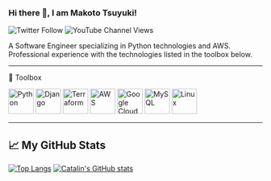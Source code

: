 ### Hi there 👋, I am Makoto Tsuyuki!

<!--
**tsuyukimakoto/tsuyukimakoto** is a ✨ _special_ ✨ repository because its `README.md` (this file) appears on your GitHub profile.

Here are some ideas to get you started:

- 🔭 I’m currently working on ...
- 🌱 I’m currently learning ...
- 👯 I’m looking to collaborate on ...
- 🤔 I’m looking for help with ...
- 💬 Ask me about ...
- 📫 How to reach me: ...
- 😄 Pronouns: ...
- ⚡ Fun fact: ...
-->
![Twitter Follow](https://img.shields.io/twitter/follow/everes?style=social)
![YouTube Channel Views](https://img.shields.io/youtube/channel/views/UCPhe6DdJSBY49bgY1waaQuQ?style=social)

A Software Engineer specializing in Python technologies and AWS.
Professional experience with the technologies listed in the toolbox below.

---

🧰 Toolbox

<img src="https://cdn.worldvectorlogo.com/logos/python-5.svg" alt="Python" height="50px" /> <img src="https://cdn.worldvectorlogo.com/logos/django.svg" alt="Django" height="50px" /> <img src="https://cdn.worldvectorlogo.com/logos/hashicorp-terraform.svg" alt="Terraform" height="50px" /> <img src="https://cdn.worldvectorlogo.com/logos/aws-2.svg" alt="AWS" height="50px" /> <img src="https://cdn.worldvectorlogo.com/logos/google-cloud-1.svg" alt="Google Cloud" height="50px" /> <img src="https://cdn.worldvectorlogo.com/logos/mysql-3.svg" alt="MySQL" height="50px" /> <img src="https://cdn.worldvectorlogo.com/logos/linux-tux.svg" alt="Linux" height="50px" />

---

## &#x1f4c8; My GitHub Stats

[![Top Langs](https://github-readme-stats.vercel.app/api/top-langs/?username=tsuyukimakoto&hide=java,html,css&theme=radical)](https://github.com/anuraghazra/github-readme-stats)
[![Catalin's GitHub stats](https://github-readme-stats.vercel.app/api?username=tsuyukimakoto&theme=radical)](https://github.com/anuraghazra/github-readme-stats)
